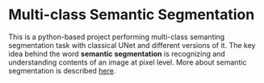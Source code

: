 # Multi-class Semantic Segmentation
This is a python-based project performing multi-class semanting segmentation task with classical UNet and different versions of it. The key idea behind the word **semantic segmentation** is recognizing and understanding contents of an image at pixel level. More about semantic segmentation is described [here](https://www.jeremyjordan.me/semantic-segmentation/).
